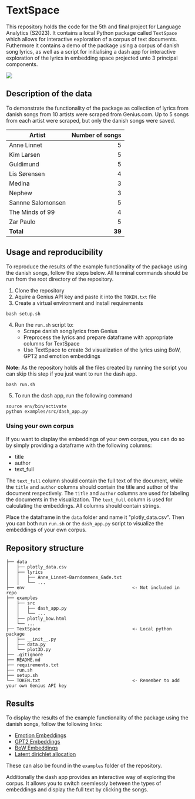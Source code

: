 # TextSpace
This repository holds the code for the 5th and final project for Language Analytics (S2023). It contains a local Python package called `TextSpace` which allows for interactive exploration of a corpus of text documents. Futhermore it contains a demo of the package using a corpus of danish song lyrics, as well as a script for initialising a dash app for interactive exploration of the lyrics in embedding space projected unto 3 principal components.

![](examples/example.gif)

## Description of the data
To demonstrate the functionality of the package as collection of lyrics from danish songs from 10 artists were scraped from Genius.com. Up to 5 songs from each artist were scraped, but only the danish songs were saved. 

| Artist | Number of songs |
| ----------------- | -: |
| Anne Linnet       | 5 |
| Kim Larsen        | 5 |
| Guldimund         | 5 |
| Lis Sørensen      | 4 |
| Medina            | 3 |
| Nephew            | 3 |
| Sannne Salomonsen | 5 |
| The Minds of 99   | 4 |
| Zar Paulo         | 5 |
| **Total**         | **39**|

## Usage and reproducibility
To reproduce the results of the example functionality of the package using the danish songs, follow the steps below. All terminal commands should be run from the root directory of the repository.

1. Clone the repository
2. Aquire a Genius API key and paste it into the `TOKEN.txt` file
3. Create a virtual environment and install requirements
```
bash setup.sh
```
4. Run the `run.sh` script to: 
    - Scrape danish song lyrics from Genius
    - Preprocess the lyrics and prepare dataframe with appropriate columns for TextSpace
    - Use TextSpace to create 3d visualization of the lyrics using BoW, GPT2 and emotion embeddings

**Note:** As the repository holds all the files created by running the script you can skip this step if you just want to run the dash app.
```
bash run.sh
```

5. To run the dash app, run the following command
```
source env/bin/activate
python examples/src/dash_app.py
```


### Using your own corpus
If you want to display the embeddings of your own corpus, you can do so by simply providing a dataframe with the following columns:
- title
- author
- text_full

The `text_full` column should contain the full text of the document, while the `title` and `author` columns should contain the title and author of the document respectively. The `title` and `author` columns are used for labeling the documents in the visualization. The `text_full` column is used for calculating the embeddings. All columns should contain strings.

Place the dataframe in the `data` folder and name it "plotly_data.csv". Then you can both run `run.sh` or the `dash_app.py` script to visualize the embeddings of your own corpus.

## Repository structure
```
├── data 
│   ├── plotly_data.csv
│   ├── lyrics
│   │   ├── Anne_Linnet-Barndommens_Gade.txt
│   │   └── ...
├── env                                         <- Not included in repo
├── examples
│   ├── src
│   │   ├── dash_app.py
│   │   └── ...
│   ├── plotly_bow.html
│   └── ...
├── TextSpace                                   <- Local python package
│   ├── __init__.py
│   ├── data.py
│   └── plot3D.py
├── .gitignore
├── README.md
├── requirements.txt
├── run.sh
├── setup.sh
└── TOKEN.txt                                   <- Remember to add your own Genius API key
```


## Results
To display the results of the example functionality of the package using the danish songs, follow the following links:
- [Emotion Embeddings](http://htmlpreview.github.io/?https://github.com/laurabpaulsen/text_space/blob/main/examples/plotly_emotion.html)
- [GPT2 Embeddings](http://htmlpreview.github.io/?https://github.com/laurabpaulsen/text_space/blob/main/examples/plotly_gpt2.html)
- [BoW Embeddings](http://htmlpreview.github.io/?https://github.com/laurabpaulsen/text_space/blob/main/examples/plotly_bow.html)
- [Latent dirichlet allocation](http://htmlpreview.github.io/??https://github.com/laurabpaulsen/text_space/blob/main/examples/plotly_topic.html)

These can also be found in the `examples` folder of the repository. 

Additionally the dash app provides an interactive way of exploring the corpus. It allows you to switch seemlessly between the types of embeddings and display the full text by clicking the songs. 